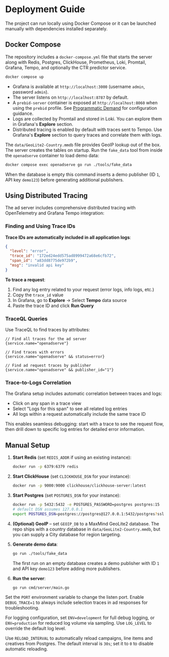 # Deployment Guide

The project can run locally using Docker Compose or it can be launched manually with dependencies installed separately.

## Docker Compose

The repository includes a `docker-compose.yml` file that starts the server along with Redis, Postgres, ClickHouse, Prometheus, Loki, Promtail, Grafana, Tempo, and optionally the CTR predictor service.

```bash
docker compose up
```

- Grafana is available at `http://localhost:3000` (username `admin`, password `admin`).
- The server listens on `http://localhost:8787` by default.
- A `prebid-server` container is exposed at `http://localhost:8060` when using the `prebid` profile. See [Programmatic Demand](docs/programmatic.md) for configuration guidance.
- Logs are collected by Promtail and stored in Loki. You can explore them in Grafana's **Explore** section.
- Distributed tracing is enabled by default with traces sent to Tempo. Use Grafana's **Explore** section to query traces and correlate them with logs.

The `data/GeoLite2-Country.mmdb` file provides GeoIP lookup out of the box. The server creates the tables on startup. Run the `fake_data` tool from inside the `openadserve` container to load demo data:

```bash
docker compose exec openadserve go run ./tools/fake_data
```

When the database is empty this command inserts a demo publisher (ID `1`, API key `demo123`) before generating additional publishers.

## Using Distributed Tracing

The ad server includes comprehensive distributed tracing with OpenTelemetry and Grafana Tempo integration:

### Finding and Using Trace IDs

**Trace IDs are automatically included in all application logs**:
```json
{
  "level": "error",
  "trace_id": "172ed24edd575ad8999472a68e6cfb72",
  "span_id": "a83dd8775de972b9", 
  "msg": "invalid api key"
}
```

**To trace a request**:
1. Find any log entry related to your request (error logs, info logs, etc.)
2. Copy the `trace_id` value
3. In Grafana, go to **Explore** → Select **Tempo** data source
4. Paste the trace ID and click **Run Query**

### TraceQL Queries

Use TraceQL to find traces by attributes:
```
// Find all traces for the ad server
{service.name="openadserve"}

// Find traces with errors
{service.name="openadserve" && status=error}

// Find ad request traces by publisher
{service.name="openadserve" && publisher_id="1"}
```

### Trace-to-Logs Correlation

The Grafana setup includes automatic correlation between traces and logs:
- Click on any span in a trace view
- Select "Logs for this span" to see all related log entries
- All logs within a request automatically include the same trace ID

This enables seamless debugging: start with a trace to see the request flow, then drill down to specific log entries for detailed error information.

## Manual Setup

1. **Start Redis** (set `REDIS_ADDR` if using an existing instance):

   ```bash
   docker run -p 6379:6379 redis
   ```

2. **Start ClickHouse** (set `CLICKHOUSE_DSN` for your instance):

   ```bash
   docker run -p 9000:9000 clickhouse/clickhouse-server:latest
   ```

3. **Start Postgres** (set `POSTGRES_DSN` for your instance):

   ```bash
   docker run -p 5432:5432 -e POSTGRES_PASSWORD=postgres postgres:15
   # default DSN assumes 127.0.0.1
   export POSTGRES_DSN=postgres://postgres@127.0.0.1:5432/postgres?sslmode=disable
   ```

4. **(Optional) GeoIP** – set `GEOIP_DB` to a MaxMind GeoLite2 database. The repo ships with a country database in `data/GeoLite2-Country.mmdb`, but you can supply a City database for region targeting.
5. **Generate demo data**:

   ```bash
   go run ./tools/fake_data
   ```

   The first run on an empty database creates a demo publisher with ID `1` and API key `demo123` before adding more publishers.

6. **Run the server**:

   ```bash
   go run cmd/server/main.go
   ```

Set the `PORT` environment variable to change the listen port. Enable `DEBUG_TRACE=1` to always include selection traces in ad responses for troubleshooting. 

For logging configuration, set `ENV=development` for full debug logging, or `ENV=production` for reduced log volume via sampling. Use `LOG_LEVEL` to override the default log level.

Use `RELOAD_INTERVAL` to automatically reload campaigns, line items and creatives from Postgres. The default interval is `30s`; set it to `0` to disable automatic reloading.
